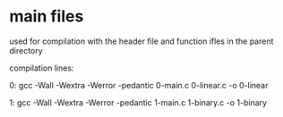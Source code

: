 # main files
used for compilation with the header file and function ifles in the parent directory

compilation lines:

0: gcc -Wall -Wextra -Werror -pedantic 0-main.c 0-linear.c -o 0-linear

1: gcc -Wall -Wextra -Werror -pedantic 1-main.c 1-binary.c -o 1-binary


